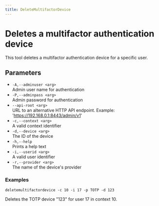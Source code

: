 ```yaml
---
title: DeleteMultifactorDevice
---
```


# Deletes a multifactor authentication device
This tool deletes a multifactor authentication device for a specific user.

## Parameters

- ``-A,--adminuser <arg>``<br>
Admin user name for authentication
- ``-P,--adminpass <arg>``<br>
Admin password for authentication
- ``--api-root <arg>``      
URL to an alternative HTTP API endpoint. Example:
'https://192.168.0.1:8443/admin/v1'
- ``-c,--context <arg>``<br>
A valid context identifier
- ``-d,--device <arg>``<br>
The ID of the device
- ``-h,--help``<br>
Prints a help text
- ``-i,--userid <arg>``<br>
A valid user identifier
- ``-r,--provider <arg>``<br>
The name of the device's provider

### Examples

<code>deletemultifactordevice -c 10 -i 17 -p TOTP -d 123 </code>

Deletes the TOTP device "123" for user 17 in context 10. 
